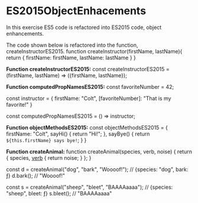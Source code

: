 # ES2015ObjectEnhacements
In this exercise ES5 code is refactored into ES2015 code, object enhancements.  

The code shown below is refactored into the function, createInstructorES2015.
function createInstructor(firstName, lastName){
  return {
    firstName: firstName,
    lastName: lastName
  }
}

**Function createInstructorES2015:**
const createInstructorES2015 = (firstName, lastName) => ({firstName, lastName});

**Function computedPropNamesES2015:**
const favoriteNumber = 42;

const instructor = {
  firstName: "Colt",
  [favoriteNumber]: "That is my favorite!"
}

const computedPropNamesES2015 = () => instructor;

**Function objectMethodsES2015:**
const objectMethodsES2015 = {
  firstName: "Colt",
  sayHi() {
    return "Hi!";
  },
  sayBye() {
    return `${this.firstName} says bye!`;
  }
}

**Function createAnimal:**
function createAnimal(species, verb, noise) {
  return {
    species,
    [verb]() {
      return noise;
    }
  };
}

const d = createAnimal("dog", "bark", "Woooof!");
// {species: "dog", bark: ƒ}
d.bark(); // "Woooof!"

const s = createAnimal("sheep", "bleet", "BAAAAaaaa");
// {species: "sheep", bleet: ƒ}
s.bleet(); // "BAAAAaaaa"



